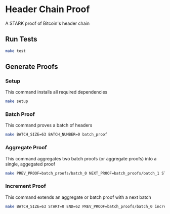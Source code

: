 # Header Chain Proof
A STARK proof of Bitcoin's header chain


## Run Tests
```sh
make test
```

## Generate Proofs

### Setup
This command installs all required dependencies 
```sh
make setup
```

### Batch Proof
This command proves a batch of headers

```sh
make BATCH_SIZE=63 BATCH_NUMBER=0 batch_proof
```

### Aggregate Proof
This command aggregates two batch proofs (or aggregate proofs) into a single, aggegated proof

```sh
make PREV_PROOF=batch_proofs/batch_0 NEXT_PROOF=batch_proofs/batch_1 START=0 END=125 aggregate_proof
```

### Increment Proof 
This command extends an aggregate or batch proof with a next batch

```sh
make BATCH_SIZE=63 START=0 END=62 PREV_PROOF=batch_proofs/batch_0 increment_proof
```
